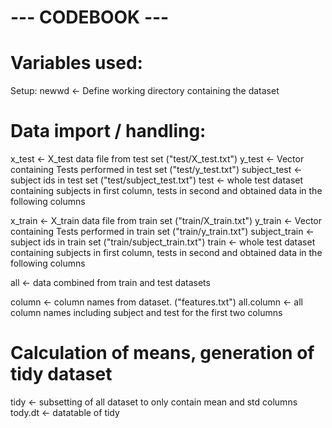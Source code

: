 # --- CODEBOOK ---

# Variables used:
Setup:
newwd <- Define working directory containing the dataset

# Data import / handling:
x_test <- X_test data file from test set ("test/X_test.txt")
y_test <- Vector containing Tests performed in test set ("test/y_test.txt")
subject_test <- subject ids in test set ("test/subject_test.txt")
test <- whole test dataset containing subjects in first column, tests in second and obtained data in the following columns

x_train <- X_train data file from train set ("train/X_train.txt")
y_train <- Vector containing Tests performed in train set ("train/y_train.txt")
subject_train <- subject ids in train set ("train/subject_train.txt")
train <- whole test dataset containing subjects in first column, tests in second and obtained data in the following columns

all <- data combined from train and test datasets

column <- column names from dataset. ("features.txt")
all.column <- all column names including subject and test for the first two columns

# Calculation of means, generation of tidy dataset
tidy <- subsetting of all dataset to only contain mean and std columns
tody.dt <- datatable of tidy
